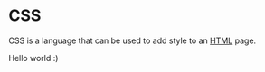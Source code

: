 # CSS

CSS is a language that can be used to add style to an [HTML](/wiki/HTML) page.


Hello world :)
